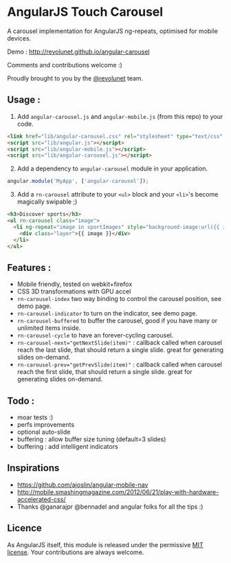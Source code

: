 # AngularJS Touch Carousel

A carousel implementation for AngularJS ng-repeats, optimised for mobile devices.

Demo : http://revolunet.github.io/angular-carousel

Comments and contributions welcome :)

Proudly brought to you by the [@revolunet](http://twitter.com/revolunet) team.

## Usage :

 1. Add `angular-carousel.js` and `angular-mobile.js` (from this repo) to your code.

```html
<link href="lib/angular-carousel.css" rel="stylesheet" type="text/css" />
<script src="lib/angular.js"></script>
<script src="lib/angular-mobile.js"></script>
<script src="lib/angular-carousel.js"></script>
```
 2. Add a dependency to `angular-carousel` module in your application.

```js
angular.module('MyApp', ['angular-carousel']);
```

 3. Add a `rn-carousel` attribute to your `<ul>` block and your `<li>`'s become magically swipable ;)

```html
<h3>Discover sports</h3>
<ul rn-carousel class="image">
  <li ng-repeat="image in sportImages" style="background-image:url({{ image }});">
    <div class="layer">{{ image }}</div>
  </li>
</ul>
```

## Features :

 - Mobile friendly, tested on webkit+firefox
 - CSS 3D transformations with GPU accel
 - `rn-carousel-index` two way binding to control the carousel position, see demo page.
 - `rn-carousel-indicator` to turn on the indicator, see demo page.
 - `rn-carousel-buffered` to buffer the carousel, good if you have many or unlimited items inside.
 - `rn-carousel-cycle` to have an forever-cycling carousel.
 - `rn-carousel-next="getNextSlide(item)"` : callback called when carousel reach the last slide, that should return a single slide. great for generating slides on-demand.
 - `rn-carousel-prev="getPrevSlide(item)"` : callback called when carousel reach the first slide, that should return a single slide. great for generating slides on-demand.


## Todo :
 - moar tests :)
 - perfs improvements
 - optional auto-slide
 - buffering : allow buffer size tuning (default=3 slides)
 - buffering : add intelligent indicators

## Inspirations
 - https://github.com/ajoslin/angular-mobile-nav
 - http://mobile.smashingmagazine.com/2012/06/21/play-with-hardware-accelerated-css/
 - Thanks @ganarajpr @bennadel and angular folks for all the tips :)

## Licence
As AngularJS itself, this module is released under the permissive [MIT license](http://revolunet.mit-license.org). Your contributions are always welcome.

